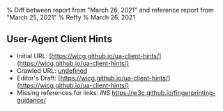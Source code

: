 % Diff between report from "March 26, 2021" and reference report from "March 25, 2021"
% Reffy
% March 26, 2021

## User-Agent Client Hints

- Initial URL: [https://wicg.github.io/ua-client-hints/](https://wicg.github.io/ua-client-hints/)
- Crawled URL: [undefined](undefined)
- Editor's Draft: [https://wicg.github.io/ua-client-hints/](https://wicg.github.io/ua-client-hints/)
- Missing references for links: *INS* https://w3c.github.io/fingerprinting-guidance/


